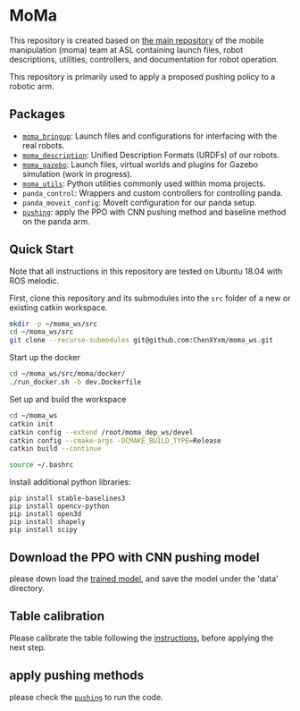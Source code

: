 # MoMa

This repository is created based on [the main repository](https://github.com/ethz-asl/moma) of the mobile manipulation (moma) team at ASL containing launch files, robot descriptions, utilities, controllers, and documentation for robot operation.

This repository is primarily used to apply a proposed pushing policy to a robotic arm.

## Packages

- [`moma_bringup`](moma_bringup/README.md): Launch files and configurations for interfacing with the real robots.
- [`moma_description`](moma_description/README.md): Unified Description Formats (URDFs) of our robots.
- [`moma_gazebo`](moma_gazebo/README.md): Launch files, virtual worlds and plugins for Gazebo simulation (work in progress).
- [`moma_utils`](moma_utils/README.md): Python utilities commonly used within moma projects.
- `panda_control`: Wrappers and custom controllers for controlling panda.
- `panda_moveit_config`: MoveIt configuration for our panda setup.
- [`pushing`](pushing/README.md): apply the PPO with CNN pushing method and baseline method on the panda arm.

## Quick Start

Note that all instructions in this repository are tested on Ubuntu 18.04 with ROS melodic.

First, clone this repository and its submodules into the `src` folder of a new or existing catkin workspace.

```bash
mkdir -p ~/moma_ws/src
cd ~/moma_ws/src
git clone --recurse-submodules git@github.com:ChenXYxm/moma_ws.git
```

Start up the docker
```bash
cd ~/moma_ws/src/moma/docker/
./run_docker.sh -b dev.Dockerfile
```

Set up and build the workspace

```bash
cd ~/moma_ws
catkin init
catkin config --extend /root/moma_dep_ws/devel
catkin config --cmake-args -DCMAKE_BUILD_TYPE=Release
catkin build --continue

source ~/.bashrc 
```


Install additional python libraries:
```
pip install stable-baselines3
pip install opencv-python
pip install open3d
pip install shapely
pip install scipy
```

## Download the PPO with CNN pushing model

please down load the [trained model](https://drive.google.com/drive/folders/1Cs4M6IC1g8I4HtM5DW9w-0GQS64BWv6l?usp=sharing), and save the model under the 'data' directory.

## Table calibration

Please calibrate the table following the [instructions](https://github.com/ethz-asl/moma_docs/wiki/Panda-Software-Quickstart#step-1-simulation), before applying the next step.

## apply pushing methods

please check the [`pushing`](pushing/README.md) to run the code.

